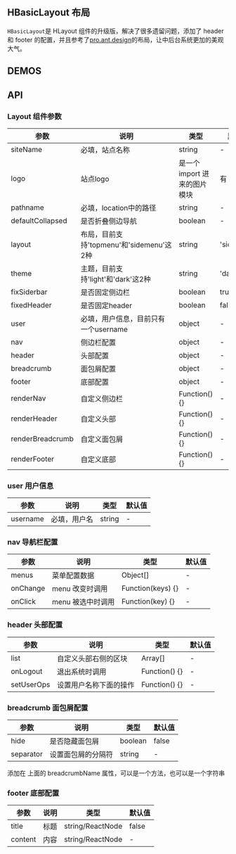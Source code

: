## HBasicLayout 布局

`HBasicLayout`是 HLayout 组件的升级版，解决了很多遗留问题，添加了 header 和 footer 的配置，并且参考了[pro.ant.design](https://preview.pro.ant.design/list/table-list)的布局，让中后台系统更加的美观大气。

## DEMOS

## API

### Layout 组件参数

| 参数      | 说明                                     | 类型       | 默认值 |
|-----------|------------------------------------------|------------|-------|
| siteName | 必填，站点名称 | string | - |
| logo | 站点logo | 是一个 import 进来的图片模块 | 有 |
| pathname | 必填，location中的路径 | string | - |
| defaultCollapsed | 是否折叠侧边导航 | boolean | - |
| layout | 布局，目前支持'topmenu'和'sidemenu'这2种 | string | 'sidemenu' |
| theme | 主题，目前支持'light'和'dark'这2种 | string | 'dark' |
| fixSiderbar | 是否固定侧边栏 | boolean | true |
| fixedHeader | 是否固定header | boolean | false |
| user | 必填，用户信息，目前只有一个username | object | - |
| nav | 侧边栏配置 | object | - |
| header | 头部配置 | object | - |
| breadcrumb | 面包屑配置 | object | - |
| footer | 底部配置 | object | - |
| renderNav | 自定义侧边栏 | Function() {} | - |
| renderHeader | 自定义头部 | Function() {} | - |
| renderBreadcrumb | 自定义面包屑 | Function() {} | - |
| renderFooter | 自定义底部 | Function() {} | - |

### user 用户信息
| 参数      | 说明                                     | 类型       | 默认值 |
|-----------|------------------------------------------|------------|-------|
| username | 必填，用户名 | string | - |

### nav 导航栏配置
| 参数      | 说明                                     | 类型       | 默认值 |
|-----------|------------------------------------------|------------|-------|
| menus | 菜单配置数据 | Object[] | - |
| onChange | menu 改变时调用 | Function(keys) {} | - |
| onClick | menu 被选中时调用 | Function(key) {} | - |

### header 头部配置
| 参数      | 说明                                     | 类型       | 默认值 |
|-----------|------------------------------------------|------------|-------|
| list | 自定义头部右侧的区块 | Array[] | - |
| onLogout | 退出系统时调用 | Function() {} | - |
| setUserOps | 设置用户名称下面的操作 | Function() {} | - |

### breadcrumb 面包屑配置
| 参数      | 说明                                     | 类型       | 默认值 |
|-----------|------------------------------------------|------------|-------|
| hide | 是否隐藏面包屑 | boolean | false |
| separator | 设置面包屑的分隔符 | string | - |
添加在 <Route /> 上面的 breadcrumbName 属性，可以是一个方法，也可以是一个字符串

### footer 底部配置
| 参数      | 说明                                     | 类型       | 默认值 |
|-----------|------------------------------------------|------------|-------|
| title | 标题 | string/ReactNode | false |
| content | 内容 | string/ReactNode | - |

